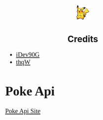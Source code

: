 <h1 align="center"><img src="https://github.com/PokeAPI/sprites/blob/master/sprites/pokemon/versions/generation-v/black-white/animated/female/25.gif"/></h1>
<h1 align="center">Credits</h1>
<div style="font-family:'Ubuntu'; font-size:1.3rem;">
<ul>
<li/><a href="https://github.com/iDev90G">iDev90G</a>
<li/><a href="https://github.com/thqW">thqW</a>
</ul>
<h1>Poke Api</h1>
<a href="https://pokeapi.co">Poke Api Site</a>
</div>
